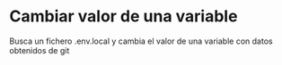 # Cambiar valor de una variable

Busca un fichero .env.local y cambia el valor de una variable con datos obtenidos de git
